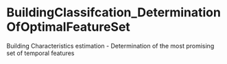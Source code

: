 # BuildingClassifcation_DeterminationOfOptimalFeatureSet
Building Characteristics estimation -  Determination of the most promising set of temporal features 
